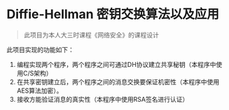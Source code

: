 # Diffie-Hellman 密钥交换算法以及应用

> 此项目为本人大三时课程《网络安全》的课程设计

此项目实现的功能如下：

1. 编程实现两个程序，两个程序之间可通过DH协议建立共享秘钥（本程序中使用C/S架构）
2. 在共享密钥建立后，两个程序之间的消息交换要保证机密性（本程序中使用AES算法加密）。
3. 接收方能验证消息的真实性（本程序中使用RSA签名进行认证）
